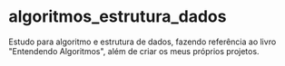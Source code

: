 # algoritmos_estrutura_dados
Estudo para algoritmo e estrutura de dados, fazendo referência ao livro "Entendendo Algoritmos", além de criar os meus próprios projetos.
